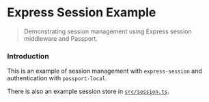# Express Session Example
> Demonstrating session management using Express session middleware and Passport.

### Introduction

This is an example of session management with `express-session` and authentication with
`passport-local`.

There is also an example session store in [`src/session.ts`](https://github.com/adamelliotfields/express-session-example/blob/master/src/session.ts).
